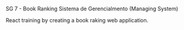SG 7 - Book Ranking Sistema de Gerencialmento (Managing System)

React training by creating a book raking web application.
